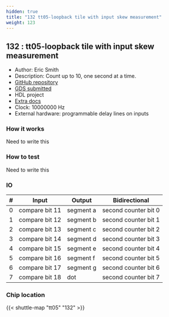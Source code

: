```yaml
---
hidden: true
title: "132 tt05-loopback tile with input skew measurement"
weight: 123
---
```


## 132 : tt05-loopback tile with input skew measurement

* Author: Eric Smith
* Description: Count up to 10, one second at a time.
* [GitHub repository](https://github.com/ericsmi/tt05-loopback-with-skew)
* [GDS submitted](https://github.com/ericsmi/tt05-loopback-with-skew/actions/runs/6724452761)
* HDL project
* [Extra docs]()
* Clock: 10000000 Hz
* External hardware: programmable delay lines on inputs



### How it works

Need to write this


### How to test

Need to write this


### IO

| # | Input        | Output       | Bidirectional      |
|---|--------------|--------------| -------------------|
| 0 | compare bit 11  | segment a | second counter bit 0 |
| 1 | compare bit 12  | segment b | second counter bit 1 |
| 2 | compare bit 13  | segment c | second counter bit 2 |
| 3 | compare bit 14  | segment d | second counter bit 3 |
| 4 | compare bit 15  | segment e | second counter bit 4 |
| 5 | compare bit 16  | segment f | second counter bit 5 |
| 6 | compare bit 17  | segment g | second counter bit 6 |
| 7 | compare bit 18  | dot | second counter bit 7 |

### Chip location

{{< shuttle-map "tt05" "132" >}}
